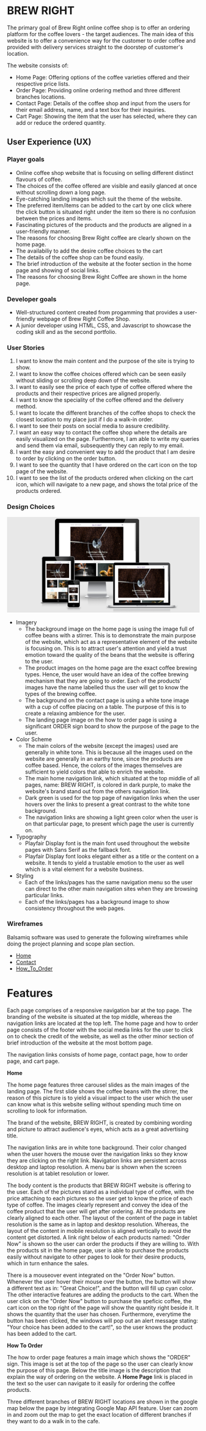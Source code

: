 # BREW RIGHT
The primary goal of Brew Right online coffee shop is to offer an ordering platform for the coffee lovers - the target audiences. The main idea of this website is to offer a convenience way for the customer to order coffee and provided with delivery services straight to the doorstep of customer's location. 

The website consists of:
* Home Page: Offering options of the coffee varieties offered and their respective price lists.
* Order Page: Providing online ordering method and three different branches locations.
* Contact Page: Details of the coffee shop and input from the users for their email address, name, and a text box for their inquiries.
* Cart Page: Showing the item that the user has selected, where they can add or reduce the ordered quantity.

## **User Experience (UX)**

### **Player goals**

* Online coffee shop website that is focusing on selling different distinct flavours of coffee.
* The choices of the coffee offered are visible and easily glanced at once without scrolling down a long page. 
* Eye-catching landing images which suit the theme of the website.
* The preferred item/items can be added to the cart by one click where the click button is situated right under the item so there is no confusion between the prices and items. 
* Fascinating pictures of the products and the products are aligned in a user-friendly manner. 
* The reasons for choosing Brew Right coffee are clearly shown on the home page.
* The availabiliy to add the desire coffee choices to the cart 
* The details of the coffee shop can be found easily. 
* The brief introduction of the website at the footer section in the home page and showing of social links.
* The reasons for choosing Brew Right Coffee are shown in the home page.


### **Developer goals**
* Well-structured content created from progamming that provides a user-friendly webpage of Brew Right Coffee Shop.
* A junior developer using HTML, CSS, and Javascript to showcase the coding skill and as the second portfolio.


### **User Stories**
  1. I want to know the main content and the purpose of the site is trying to show.
  2. I want to know the coffee choices offered which can be seen easily without sliding or scrolling deep down of the website. 
  3. I want to easily see the price of each type of coffee offered where the products and their respective prices are aligned properly. 
  4. I want to know the speciality of the coffee offered and the delivery method.
  5. I want to locate the different branches of the coffee shops to check the closest location to my place just if I do a walk-in order. 
  6. I want to see their posts on social media to assure credibility. 
  7. I want an easy way to contact the coffee shop where the details are easily visualized on the page. Furthermore, I am able to write my queries and send them via email, subsequently they can reply to my email. 
  8. I want the easy and convenient way to add the product that I am desire to order by clicking on the order button. 
  9.  I want to see the quantity that I have ordered on the cart icon on the top page of the website. 
  10. I want to see the list of the products ordered when clicking on the cart icon, which will navigate to a new page, and shows the total price of the products ordered. 

### **Design Choices**
![Responsive Mockup](wireframes/mockup.png)

* Imagery 
    * The background image on the home page is using the image full of coffee beans with a stirrer. This is to demonstrate the main purpose of the website, which act as a representative element of the website is focusing on. This is to attract user's attention and yield a trust emotion toward the quality of the beans that the website is offering to the user. 
    * The product images on the home page are the exact coffee brewing types. Hence, the user would have an idea of the coffee brewing mechanism that they are going to order. Each of the products' images have the name labelled thus the user will get to know the types of the brewing coffee. 
    * The background on the contact page is using a white tone image with a cup of coffee placing on a table. The purpose of this is to create a relaxing ambience for the user.
    * The landing page image on the how to order page is using a significant ORDER sign board to show the purpose of the page to the user.
* Color Scheme
    * The main colors of the website (except the images) used are generally in white tone. This is because all the images used on the website are generally in an earthy tone, since the products are coffee based. Hence, the colors of the images themselves are sufficient to yield colors that able to enrich the website. 
    * The main home navigation link, which situated at the top middle of all pages, name: BREW RIGHT, is colored in dark purple, to make the website's brand stand out from the others navigation link.
    * Dark green is used for the top page of navigation links when the user hovers over the links to present a great contrast to the white tone background. 
    * The navigation links are showing a light green color when the user is on that particular page, to present which page the user is currently on. 
* Typography
    * Playfair Display font is the main font used throughout the website pages with Sans Serif as the fallback font. 
    * Playfair Display font looks elegant either as a title or the content on a website. It tends to yield a trustable emotion to the user as well which is a vital element for a website business. 
* Styling
    * Each of the links/pages has the same navigation menu so the user can direct to the other main navigation sites when they are browsing particular links.
    * Each of the links/pages has a background image to show consistency throughout the web pages.

### **Wireframes**

Balsamiq software was used to generate the following wireframes while doing the project planning and scope plan section. 

* [Home](wireframes/home.png)
* [Contact](wireframes/contact.png)
* [How_To_Order](wireframes/how_to_order.png)

# **Features**

Each page comprises of a responsive navigation bar at the top page. The branding of the website is situated at the top middle, whereas the navigation links are located at the top left. The home page and how to order page consists of the footer with the social media links for the user to click on to check the credit of the website, as well as the other minor section of brief introduction of the website at the most bottom page. 

The navigation links consists of home page, contact page, how to order page, and cart page. 

**Home** 

The home page features three carousel slides as the main images of the landing page. The first slide shows the coffee beans with the stirrer, the reason of this picture is to yield a visual impact to the user which the user can know what is this website selling without spending much time on scrolling to look for information. 

The brand of the website, BREW RIGHT, is created by combining wording and picture to attract audience's eyes, which acts as a great advertising title. 

The navigation links are in white tone background. Their color changed when the user hovers the mouse over the navigation links so they know they are clicking on the right link. Navigation links are persistent across desktop and laptop resolution. A menu bar is shown when the screen resolution is at tablet resolution or lower. 

The body content is the products that BREW RIGHT website is offering to the user. Each of the pictures stand as a individual type of coffee, with the price attaching to each pictures so the user get to know the price of each type of coffee. The images clearly represent and convey the idea of the coffee product that the user will get after ordering. All the products are clearly aligned to each other. The layout of the content of the page in tablet resolution is the same as in laptop and desktop resolution. Whereas, the layout of the content in mobile resolution is aligned vertically to avoid the content get distorted. A link right below of each products named: "Order Now" is shown so the user can order the products if they are willing to. With the products sit in the home page, user is able to purchase the products easily without navigate to other pages to look for their desire products, which in turn enhance the sales. 

There is a mouseover event integrated on the "Order Now" button. Whenever the user hover their mouse over the button, the button will show a different text as in: "Great Choice!", and the button will fill up cyan color. The other interactive features are adding the products to the cart. When the user click on the "Order Now" button to purchase the speficic coffee, the cart icon on the top right of the page will show the quantity right beside it. It shows the quantity that the user has chosen.  Furthermore, everytime the button has been clicked, the windows will pop out an alert message stating: "Your choice has been added to the cart!", so the user knows the product has been added to the cart.   

**How To Order** 

The how to order page features a main image which shows the "ORDER" sign. This image is set at the top of the page so the user can clearly know the purpose of this page. Below the title image is the description that explain the way of ordering on the website. A **Home Page** link is placed in the text so the user can navigate to it easily for ordering the coffee products. 

Three different branches of BREW RIGHT locations are shown in the google map below the page by integrating Google Map API feature. User can zoom in and zoom out the map to get the exact location of different branches if they want to do a walk in to the cafe. 